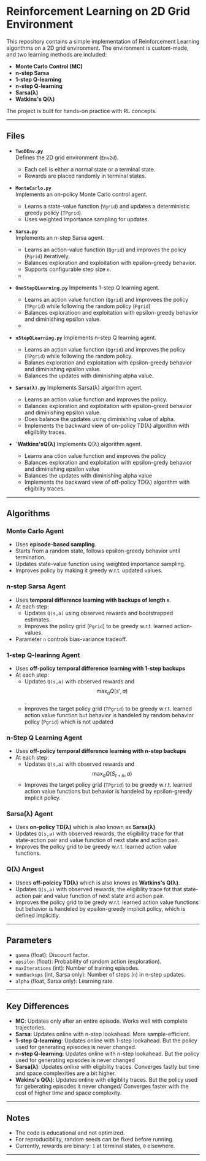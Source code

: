 # Reinforcement Learning on 2D Grid Environment

This repository contains a simple implementation of Reinforcement Learning algorithms on a 2D grid environment. The environment is custom-made, and two learning methods are included:

- **Monte Carlo Control (MC)**
- **n-step Sarsa**
- **1-step Q-learning**
- **n-step Q-learning**
- **Sarsa(λ)**
- **Watkins's Q(λ)**

The project is built for hands-on practice with RL concepts.

---

## Files

- **`TwoDEnv.py`**  
  Defines the 2D grid environment (`Env2d`).  
  - Each cell is either a normal state or a terminal state.  
  - Rewards are placed randomly in terminal states.  

- **`MonteCarlo.py`**  
  Implements an on-policy Monte Carlo control agent.  
  - Learns a state-value function (`Vgrid`) and updates a deterministic greedy policy (`TPgrid`).  
  - Uses weighted importance sampling for updates.  

- **`Sarsa.py`**  
  Implements an n-step Sarsa agent.  
  - Learns an action-value function (`Qgrid`) and improves the policy (`Pgrid`) iteratively.  
  - Balances exploration and exploitation with epsilon-greedy behavior.  
  - Supports configurable step size `n`.
  - 
- **`OneStepQLearning.py`**
  Impements 1-step Q learning agent.
  - Learns an action value function (`Qgrid`) and improvees the policy (`TPgrid`) while following the random policy (`Pgrid`)
  - Balances exploratioon and exploitation with epsilon-greedy behavior and diminishing epsilon value.
  - 
- **`nStepQLearning.py`**
  Implements n-step Q learning agent.
  - Learns an action value function (`Qgrid`) and improves the policy (`TPgrid`) while following the random policy.
  - Balanes exploration and exploitation with epsilon-greedy behavior and diminishing epsilon value.
  - Balances the updates with diminishing alpha value.

- **`Sarsa(λ).py`**
  Implements Sarsa(λ) algorithm agent.
  - Learns an action value function and improves the policy.
  - Balances exploration and exploitation with epsilon-greed behavior and diminishing epsilon value.
  - Does balance the updates using diminishing value of alpha.
  - Implements the backward view of on-policy TD(λ) algorithm with eligilblity traces.

- **`Watkins'sQ(λ)**
  Implements Q(λ) algorithm agent.
  - Learns ana ction value function and improves the policy
  - Balances exploration and exploitation with epsilon-gredy behavior and diminishing epsilon value
  - Balances the updates with diminishing alpha value
  - Implements the backward view of off-policy TD(λ) algorithm with eligiblity traces.
  
---

## Algorithms

### Monte Carlo Agent
- Uses **episode-based sampling**.  
- Starts from a random state, follows epsilon-greedy behavior until termination.  
- Updates state-value function using weighted importance sampling.  
- Improves policy by making it greedy w.r.t. updated values.  

### n-step Sarsa Agent
- Uses **temporal difference learning with backups of length `n`**.  
- At each step:  
  - Updates `Q(s,a)` using observed rewards and bootstrapped estimates.  
  - Improves the policy grid (`Pgrid`) to be greedy w.r.t. learned action-values.  
- Parameter `n` controls bias-variance tradeoff.  

### 1-step Q-learinng Agent
- Uses **off-policy temporal difference learning with 1-step backups**
- At each step:
  - Updates `Q(s,a)` with observed rewards and $$\max_a Q(s',a)$$.
  - Improves the target policy grid (`TPgrid`) to be greedy w.r.t. learned action value function but behavior is handeled by random behavior policy (`Pgrid`) which is not updated

### n-Step Q Learning Agent
- Uses **off-policy temporal difference learning with n-step backups**
- At each step:
  - Updates `Q(s,a)` with observed rewards and $$\max_a Q(S_{t+n},a)$$
  - Improves the target policy grid (`TPgrid`) to be greedy w.r.t. learned action value functions but behavior is handeled by epsilon-greedy implicit policy.

### Sarsa(λ) Agent
- Uses **on-policy TD(λ)** which is also known as **Sarsa(λ)**
- Updates `Q(s,a)` with observed rewards, the eligibility trace for that state-action pair and value function of next state and action pair.
- Improves the policy grid to be greedy w.r.t. learned action value functions.

### Q(λ) Angest
- Usees **off-polcicy TD(λ)** which is also knows as **Watkins's Q(λ)**.
- Updates `Q(s,a)` with observed rewards, the eligiblity trace fot that state-action pair and value function of next state and action pair.
- Improves the policy grid to be gredy w.r.t. learned action value functions but behavior is handeled by epsilon-greedy implicit policy, which is defined implicitly.

---


## Parameters

* `gamma` (float): Discount factor.
* `epsilon` (float): Probability of random action (exploration).
* `maxIterations` (int): Number of training episodes.
* `numBackups` (int, Sarsa only): Number of steps (`n`) in n-step updates.
* `alpha` (float, Sarsa only): Learning rate.

---

## Key Differences

* **MC**: Updates only after an entire episode. Works well with complete trajectories.
* **Sarsa**: Updates online with n-step lookahead. More sample-efficient.
* **1-step Q-learning**: Updates online with 1-step lookahead. But the policy used for generating episodes is never changed.
* **n-step Q-learning**: Updates online with n-step lookahead. But the policy used for generating episodes is never changed
* **Sarsa(λ)**: Updates online with eligiblity traces. Converges fastly but time and space complexities are a bit higher.
* **Wakins's Q(λ)**: Updates online with eligiblity traces. But the policy used for geberating episodes it never changed/ Converges faster with the cost of higher time and space complexity.
---

## Notes

* The code is educational and not optimized.
* For reproducibility, random seeds can be fixed before running.
* Currently, rewards are binary: `1` at terminal states, `0` elsewhere.

---
